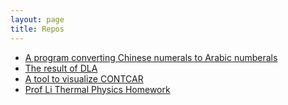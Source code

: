 ```yaml
---
layout: page
title: Repos
---
```


- [A program converting Chinese numerals to Arabic numberals](https://hzhangxyz.github.io/CH2AN/)
- [The result of DLA](https://hzhangxyz.github.io/DLA/)
- [A tool to visualize CONTCAR](https://hzhangxyz.github.io/Visual-CONTCAR/)
- [Prof Li Thermal Physics Homework](https://hzhangxyz.github.io/TP-Homework/)
